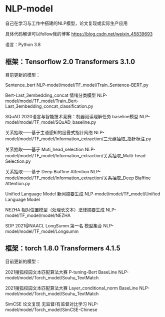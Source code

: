 # NLP-model
自己在学习与工作中搭建的NLP模型，论文复现或实际生产应用 

具体代码解读可以follow我的博客 https://blog.csdn.net/weixin_45839693


语言：Python 3.8

## 框架：Tensorflow 2.0 Transformers 3.1.0

目前更新的模型：

Sentence_bert NLP-model/model/TF_model/Train_Sentence-BERT.py

Bert-Last_3embedding_concat 情绪分类模型 NLP-model/model/TF_model/Train_Bert-Last_3embedding_concat_classification.py

SQuAD 2020语言与智能技术竞赛：机器阅读理解任务 baseline模型  NLP-model/model/TF_model/SQuAD_baseline.py

关系抽取——基于主语感知的层叠式指针网络 NLP-model/model/TF_model/Information_extraction/三元组抽取_指针标注.py

关系抽取——基于 Muti_head_selection NLP-model/model/TF_model/Information_extraction/关系抽取_Multi-head Selection.py

关系抽取——基于 Deep Biaffine Attention NLP-model/model/TF_model/Information_extraction/关系抽取_Deep Biaffine Attention.py 

Unified Language Model 新闻摘要生成 NLP-model/model/TF_model/Unified Language Model

NEZHA 相对位置模型（处理长文本）法律摘要生成 NLP-model/TF_model/model/NEZHA

SDP 2021@NAACL LongSumm 第一名 模型集合 NLP-model/model/TF_model/Longsumm



## 框架：torch 1.8.0 Transformers 4.1.5

目前更新的模型：

2021搜狐校园文本匹配算法大赛 P-tuning-Bert BaseLine NLP-model/model/Torch_model/Souhu_TextMatch

2021搜狐校园文本匹配算法大赛 Layer_conditional_norm BaseLine NLP-model/model/Torch_model/Souhu_TextMatch

SimCSE 论文复现 无监督/有监督对比学习 NLP-model/model/Torch_model/SimCSE-Chinese



